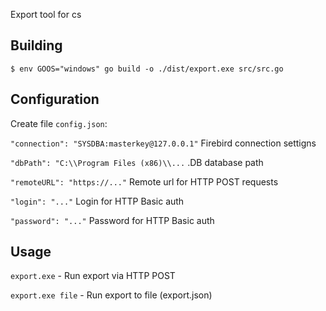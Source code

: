 Export tool for cs

## Building

`$ env GOOS="windows" go build -o ./dist/export.exe src/src.go`

## Configuration

Create file `config.json`:

`"connection": "SYSDBA:masterkey@127.0.0.1"` Firebird connection settigns

`"dbPath": "C:\\Program Files (x86)\\...` .DB database path

`"remoteURL": "https://..."` Remote url for HTTP POST requests

`"login": "..."` Login for HTTP Basic auth

`"password": "..."` Password for HTTP Basic auth

## Usage

`export.exe` - Run export via HTTP POST

`export.exe file` - Run export to file (export.json)